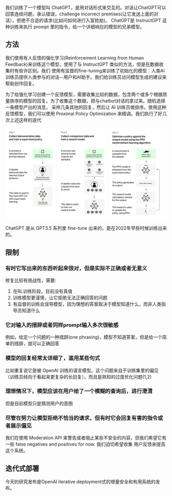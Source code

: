 我们训练了一个模型叫 ChatGPT，是用对话形式来交互的。对话让ChatGPT可以回答连续问题，承认错误，challenge incorrect premises(让它发送上面的对话），拒绝不合适的请求(比如问如何进行入室抢劫)。
ChatGPT是 InstructGPT 这种训练来执行 prompt 里的指令，给一个详细响应的模型的兄弟模型。

## 方法
我们使用有人反馈的强化学习(Reinforcement Learning from Human Feedback)来训练这个模型，使用了与 InstructGPT 类似的方法，但是在数据收集时有些许区别。我们
使用有监督的fine-tuning来训练了初始化的模型：人类AI训练员提供人类参与的对话--用户和AI助手。我们给训练员访问模型生成的建议来帮助创作回复。

为了给强化学习创建一个反馈模型，需要收集比较的数据，包含两个或多个根据质量排序的模型的回复。为了收集这个数据，把与chatbot对话的拿过来。随机选择一条模型产出的消息，
采样几条其他的回复，然后让 AI 训练员做排序。使用这种反馈模型，我们可以使用 Proximal Policy Optimization 来精调。我们执行了好几次上述这样的迭代

![](imgs/chatgpt-3-steps.png)

ChatGPT 是从 GPT3.5 系列里 fine-tune 出来的，是在2022年早些时候训练出来的。

## 限制
### 有时它写出来的东西听起来很对，但是实际不正确或者无意义

修复比较有挑战性，需要:

1. 在RL训练阶段，目前没有真值
2. 训练模型更谨慎，让它拒绝无法正确回答的问题
3. 有监督的训练会误导模型，因为理想的答案取决于模型知道什么，而非人类指导员知道什么

### 它对输入的措辞或者同样prompt输入多次很敏感
例如，给定一个问题的一种措辞(one phrasing)，模型不知道答案，但是给一个简单的措辞，就可以正确回答

### 模型的回复经常太详细了，滥用某些句式
比如重复说它是被 OpenAI 训练的语言模型。这个问题来自于训练集里的偏见（训练员倾向于看起来更复杂的长回复），而且是熟知的过度优化问题(1,2)

### 理想情况下，模型应该在用户给了一个模糊的查询后，进行澄清
但是目前模型只是猜测用户的意图

### 尽管在努力让模型拒绝不恰当的请求，但有时它会回复有害的指令或者展示偏见

我们在使用 Moderation API 来警告或者阻止某些不安全的内容，但我们希望它有一些 false negatives and positives for now. 我们迫切希望收集
用户反馈来提高这个系统。

## 迭代式部署
今天的研究发布是OpenAI iterative deployment式的增量安全和有用系统的发布。
